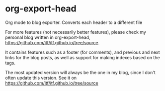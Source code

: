 # org-export-head
Org mode to blog exporter. Converts each header to a different file

For more features (not necessarily better features), please check my personal blog written in org-export-head, https://github.com/itf/itf.github.io/tree/source.

It contains features such as a footer (for comments), and previous and next links for the blog posts, as well as support for making indexes based on the tags.

The most updated version will always be the one in my blog, since I don't often update this version. See it on https://github.com/itf/itf.github.io/tree/source
